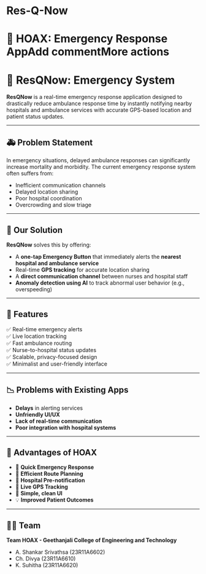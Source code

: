 # Res-Q-Now
# 🚨 HOAX: Emergency Response AppAdd commentMore actions
# 🚨 ResQNow: Emergency System

**ResQNow** is a real-time emergency response application designed to drastically reduce ambulance response time by instantly notifying nearby hospitals and ambulance services with accurate GPS-based location and patient status updates.

---

## 🚑 Problem Statement

In emergency situations, delayed ambulance responses can significantly increase mortality and morbidity. The current emergency response system often suffers from:

- Inefficient communication channels
- Delayed location sharing
- Poor hospital coordination
- Overcrowding and slow triage

---

## 🎯 Our Solution

**ResQNow** solves this by offering:

- A **one-tap Emergency Button** that immediately alerts the **nearest hospital and ambulance service**
- Real-time **GPS tracking** for accurate location sharing
- A **direct communication channel** between nurses and hospital staff
- **Anomaly detection using AI** to track abnormal user behavior (e.g., overspeeding)

---

## 📱 Features

✅ Real-time emergency alerts  
✅ Live location tracking  
✅ Fast ambulance routing  
✅ Nurse-to-hospital status updates  
✅ Scalable, privacy-focused design  
✅ Minimalist and user-friendly interface

---

## 📉 Problems with Existing Apps

- **Delays** in alerting services  
- **Unfriendly UI/UX**  
- **Lack of real-time communication**  
- **Poor integration with hospital systems**

---

## 🌟 Advantages of HOAX

- 🚀 **Quick Emergency Response**
- 🧭 **Efficient Route Planning**
- 🏥 **Hospital Pre-notification**
- 📍 **Live GPS Tracking**
- 📲 **Simple, clean UI**
- 💡 **Improved Patient Outcomes**

---


## 🧑‍💻 Team

**Team HOAX - Geethanjali College of Engineering and Technology**  
- A. Shankar Srivathsa (23R11A6602)  
- Ch. Divya (23R11A6610)  
- K. Suhitha (23R11A6620)
